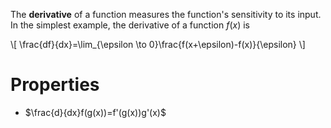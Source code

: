 The **derivative** of a function measures the function's sensitivity to its input. In the simplest example, the derivative of a function $f(x)$ is

\\[
\frac{df}{dx}=\lim_{\epsilon \to 0}\frac{f(x+\epsilon)-f(x)}{\epsilon}
\\]

# Properties

- $\frac{d}{dx}f(g(x))=f'(g(x))g'(x)$